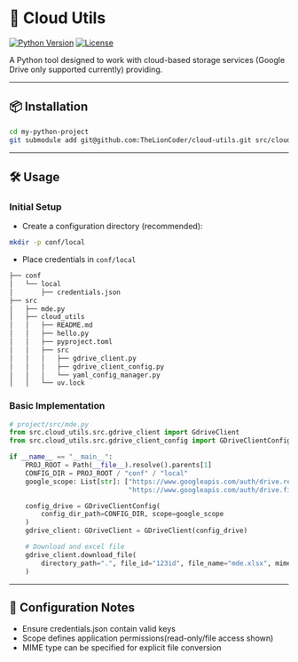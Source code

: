 # :snake: Cloud Utils

[![Python Version](https://img.shields.io/badge/python-3.12+-blue.svg)](https://www.python.org/)
[![License](https://img.shields.io/badge/license-MIT-green.svg)](https://opensource.org/licenses/MIT)

A Python tool designed to work with cloud-based storage services
(Google Drive only supported currently) providing.

---

## :package: Installation

```bash
cd my-python-project
git submodule add git@github.com:TheLionCoder/cloud-utils.git src/cloud_utils
```

---

## :hammer_and_wrench: Usage

### Initial Setup

- Create a configuration directory (recommended):

```bash
mkdir -p conf/local
```

- Place credentials in `conf/local`

```bash
├── conf
│   └── local
│       ├── credentials.json
├── src
│   ├── mde.py
│   ├── cloud_utils
│   │   ├── README.md
│   │   ├── hello.py
│   │   ├── pyproject.toml
│   │   ├── src
│   │   │   ├── gdrive_client.py
│   │   │   ├── gdrive_client_config.py
│   │   │   └── yaml_config_manager.py
│   │   └── uv.lock
```

### Basic Implementation

```python
# project/src/mde.py
from src.cloud_utils.src.gdrive_client import GdriveClient
from src.cloud_utils.src.gdrive_client_config import GDriveClientConfig

if __name__ == "__main__":
    PROJ_ROOT = Path(__file__).resolve().parents[1]
    CONFIG_DIR = PROJ_ROOT / "conf" / "local"
    google_scope: List[str]: ["https://www.googleapis.com/auth/drive.readonly",
                              "https://www.googleapis.com/auth/drive.file"]

    config_drive = GDriveClientConfig(
        config_dir_path=CONFIG_DIR, scope=google_scope
    )
    gdrive_client: GDriveClient = GDriveClient(config_drive)

    # Download and excel file
    gdrive_client.download_file(
        directory_path=".", file_id="123id", file_name="mde.xlsx", mime_type=None
    )
```

---

## :key: Configuration Notes

- Ensure credentials.json contain valid keys
- Scope defines application permissions(read-only/file access shown)
- MIME type can be specified for explicit file conversion
